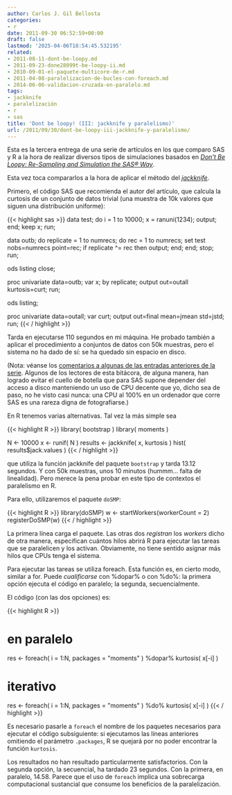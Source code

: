 ```yaml
---
author: Carlos J. Gil Bellosta
categories:
- r
date: 2011-09-30 06:52:59+00:00
draft: false
lastmod: '2025-04-06T18:54:45.532195'
related:
- 2011-08-11-dont-be-loopy.md
- 2011-09-23-done28099t-be-loopy-ii.md
- 2010-09-01-el-paquete-multicore-de-r.md
- 2011-04-08-paralelizacion-de-bucles-con-foreach.md
- 2014-06-06-validacion-cruzada-en-paralelo.md
tags:
- jackknife
- paralelización
- r
- sas
title: 'Dont be loopy! (III: jackknife y paralelismo)'
url: /2011/09/30/dont-be-loopy-iii-jackknife-y-paralelismo/
---
```


Esta es la tercera entrega de una serie de artículos en los que comparo SAS y R a la hora de realizar diversos tipos de simulaciones basados en _[Don't Be Loopy: Re-Sampling and Simulation the SAS® Way](http://www.pnwsug.org/sites/test.pnwsug.org/files/proceedings/David%20Cassell%20-%20Don't%20Be%20Loopy.pdf)_.

Esta vez toca compararlos a la hora de aplicar el método del _[jackknife](http://en.wikipedia.org/wiki/Resampling_(statistics)#Jackknife)_.

Primero, el código SAS que recomienda el autor del artículo, que calcula la curtosis de un conjunto de datos trivial (una muestra de 10k valores que siguen una distribución uniforme):



{{< highlight sas >}}
data test;
    do i = 1 to 10000;
        x = ranuni(1234);
        output;
    end;
    keep x;
run;

data outb;
  do replicate = 1 to numrecs;
    do rec = 1 to numrecs;
      set test nobs=numrecs point=rec;
      if replicate ^= rec then output;
    end;
  end;
  stop;
run;

ods listing close;

proc univariate data=outb;
  var x;
  by replicate;
  output out=outall kurtosis=curt;
run;

ods listing;

proc univariate data=outall;
  var curt;
  output out=final mean=jmean std=jstd;
run;
{{< / highlight >}}



Tarda en ejecutarse 110 segundos en mi máquina. He probado también a aplicar el procedimiento a conjuntos de datos con 50k muestras, pero el sistema no ha dado de sí: se ha quedado sin espacio en disco.

(Nota: véanse los [comentarios a algunas de las entradas anteriores de la serie](http://www.datanalytics.com/2011/09/23/don%E2%80%99t-be-loopy-ii/). Algunos de los lectores de esta bitácora, de alguna manera, han logrado evitar el cuello de botella que para SAS supone depender del acceso a disco manteniendo un uso de CPU decente que yo, dicho sea de paso, no he visto casi nunca: una CPU al 100% en un ordenador que corre SAS es una rareza digna de fotografiarse.)

En R tenemos varias alternativas. Tal vez la más simple sea


{{< highlight R >}}
library( bootstrap )
library( moments )

N <- 10000
x <- runif( N )
results <- jackknife( x, kurtosis )
hist( results$jack.values )
{{< / highlight >}}


que utiliza la función jackknife del paquete `bootstrap` y tarda 13.12 segundos. Y con 50k muestras, unos 10 minutos (hummm... falta de linealidad). Pero merece la pena probar en este tipo de contextos el paralelismo en R.

Para ello, utilizaremos el paquete `doSMP`:


{{< highlight R >}}
library(doSMP)
w <- startWorkers(workerCount = 2)
registerDoSMP(w)
{{< / highlight >}}


La primera línea carga el paquete. Las otras dos _registran_ los _workers_ dicho de otra manera, especifican cuántos hilos abrirá R para ejecutar las tareas que se paralelicen y los activan. Obviamente, no tiene sentido asignar más hilos que CPUs tenga el sistema.

Para ejecutar las tareas se utiliza foreach. Esta función es, en cierto modo, similar a for. Puede _cualificarse_ con %dopar% o con %do%: la primera opción ejecuta el código en paralelo; la segunda, secuencialmente.

El código (con las dos opciones) es:


{{< highlight R >}}
# en paralelo
res <- foreach( i = 1:N, packages = "moments" ) %dopar%
    kurtosis( x[-i] )

# iterativo
res <- foreach( i = 1:N, packages = "moments" ) %do%
    kurtosis( x[-i] )
{{< / highlight >}}

Es necesario pasarle a `foreach` el nombre de los paquetes necesarios para ejecutar el código subsiguiente: si ejecutamos las líneas anteriores omitiendo el parámetro `.packages`, R se quejará por no poder encontrar la función `kurtosis`.

Los resultados no han resultado particularmente satisfactorios. Con la segunda opción, la secuencial, ha tardado 23 segundos. Con la primera, en paralelo, 14.58. Parece que el uso de `foreach` implica una sobrecarga computacional sustancial que consume los beneficios de la paralelización.